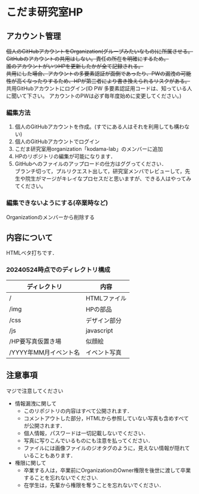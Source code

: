 # こだま研究室HP
## アカウント管理
~~個人のGitHubアカウントをOrganization(グループみたいなもの)に所属させる。  
GitHubのアカウントの共用はしない。責任の所在を明確にするため。  
誰のアカウントがいつHPを更新したかが全て記録される。  
共用にした場合、アカウントの多要素認証が面倒であったり、PWの漏洩の可能性が高くなったりするため、HPが第三者により書き換えられるリスクがある。~~  
共用GitHubアカウントにログイン(ID PW 多要素認証用コードは、知っている人に聞いて下さい。 アカウントのPWは必ず毎年度始めに変更してください。)
### 編集方法
1. 個人のGitHubアカウントを作成。(すでにある人はそれを利用しても構わない)  
1. 個人のGitHubアカウントでログイン
1. こだま研究室用organization「kodama-lab」のメンバーに追加  
1. HPのリポジトリの編集が可能になります．  
1. GitHubへのファイルのアップロードの仕方はググってください．  
ブランチ切って，プルリクエスト出して，研究室メンバでレビューして，先生や院生がマージがキレイなプロセスだと思いますが、できる人はやってみてください。    

### 編集できないようにする(卒業時など)
Organizationのメンバーから削除する  

## 内容について
HTMLベタ打ちです．
### 20240524時点でのディレクトリ構成
| ディレクトリ | 内容 |
| --- | --- |
| / | HTMLファイル |
| /img | HPの部品 |
| /css | デザイン部分 | 
| /js | javascript |
| /HP要写真仮置き場 | 似顔絵 |
| /YYYY年MM月イベント名 | イベント写真 |

## 注意事項
マジで注意してください
- 情報漏洩に関して
  - このリポジトリの内容はすべて公開されます．  
  - コメントアウトした部分，HTMLから参照していない写真も含めすべてが公開されます．  
  - 個人情報，パスワードは一切記載しないでください．  
  - 写真に写りこんでいるものにも注意を払ってください．
  - ファイルには画像ファイルのジオタグのように，見えない情報が隠れていることもあります．
- 権限に関して
  - 卒業する人は，卒業前にOrganizationのOwner権限を後世に渡して卒業することを忘れないでください.  
  - 在学生は，先輩から権限を奪うことを忘れないでください．  



